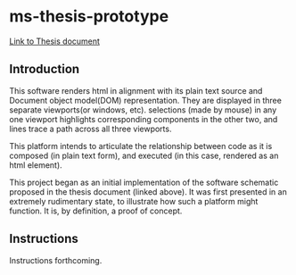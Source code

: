 # ms-thesis-prototype


[Link to Thesis document](https://scholarcommons.sc.edu/etd/5053/)

## Introduction
This software renders html in alignment with its plain text source and Document object model(DOM) representation. They are displayed in three separate viewports(or windows, etc). selections (made by mouse) in any one viewport highlights corresponding components in the other two, and lines trace a path across all three viewports. 

This platform intends to articulate the relationship between code as it is composed (in plain text form), and executed (in this case, rendered as an html element).


This project began as an initial implementation of the software schematic proposed in the thesis document (linked above). It was first presented in an extremely rudimentary state, to illustrate how such a platform might function. It is, by definition, a proof of concept. 

## Instructions
Instructions forthcoming. 
